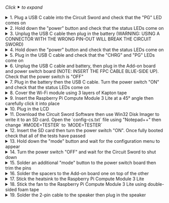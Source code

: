 _Click_ ⯈ _to expand_

<details>
<summary>1. Plug a USB C cable into the Circuit Sword and check that the "PG" LED comes on
</summary>
[[images/CS/1.jpg]]
</details>

<details>
<summary>2. Hold down the "power" button and check that the status LEDs come on
</summary>
[[images/CS/2.jpg]]
</details>

<details>
<summary>3. Unplug the USB C cable then plug in the battery (WARNING: USING A CONNECTOR WITH THE WRONG PIN-OUT WILL BREAK THE CIRCUIT SWORD)
</summary>
[[images/CS/3.jpg]]
</details>

<details>
<summary>4. Hold down the "power" button and check that the status LEDs come on
</summary>
[[images/CS/4.jpg]]
</details>

<details>
<summary>5. Plug in the USB C cable and check that the "CHRG" and "PG" LEDs come on
</summary>
[[images/CS/5.jpg]]
</details>

<details>
<summary>6. Unplug the USB C cable and battery, then plug in the Add-on board and power switch board (NOTE: INSERT THE FPC CABLE BLUE-SIDE UP). Check that the power switch is "OFF"
</summary>
[[images/CS/6.jpg]]
</details>

<details>
<summary>7. Plug in the battery then the USB C cable. Turn the power switch "ON" and check that the status LEDs come on
</summary>
[[images/CS/7.jpg]]
</details>

<details>
<summary>8. Cover the Wi-Fi module using 3 layers of Kapton tape
</summary>
[[images/CS/8.jpg]]
</details>

<details>
<summary>9. Insert the Raspberry Pi Compute Module 3 Lite at a 45° angle then carefully click it into place
</summary>
[[images/CS/9.jpg]]
</details>

<details>
<summary>10. Plug in the LCD
</summary>
[[images/CS/10.jpg]]
</details>

<details>
<summary>11. Download the Circuit Sword Software then use Win32 Disk Imager to write it to an SD card. Open the `config-cs.txt` file using "Notepad++" then change `#MODE=TESTER` to `MODE=TESTER`
</summary>

[__CIRCUIT SWORD SOFTWARE__](https://github.com/kiteretro/Circuit-Sword/releases)

[[images/CS/11.jpg]]
</details>

<details>
<summary>12. Insert the SD card then turn the power switch "ON". Once fully booted check that all of the tests have passed
</summary>
[[images/CS/12.jpg]]
</details>

<details>
<summary>13. Hold down the "mode" button and wait for the configuration menu to appear
</summary>
[[images/CS/13.jpg]]
</details>

<details>
<summary>14. Turn the power switch "OFF" and wait for the Circuit Sword to shut down
</summary>
[[images/CS/14.jpg]]
</details>

<details>
<summary>15. Solder an additional "mode" button to the power switch board then trim the pins
</summary>
[[images/CS/15.jpg]]
</details>

<details>
<summary>16. Solder the spacers to the Add-on board one on top of the other
</summary>
[[images/CS/16.jpg]]
</details>

<details>
<summary>17. Stick the heatsink to the Raspberry Pi Compute Module 3 Lite
</summary>
[[images/CS/17.jpg]]
</details>

<details>
<summary>18. Stick the fan to the Raspberry Pi Compute Module 3 Lite using double-sided foam tape
</summary>
[[images/CS/18.jpg]]
</details>

<details>
<summary>19. Solder the 2-pin cable to the speaker then plug in the speaker
</summary>
[[images/CS/19.jpg]]
</details>